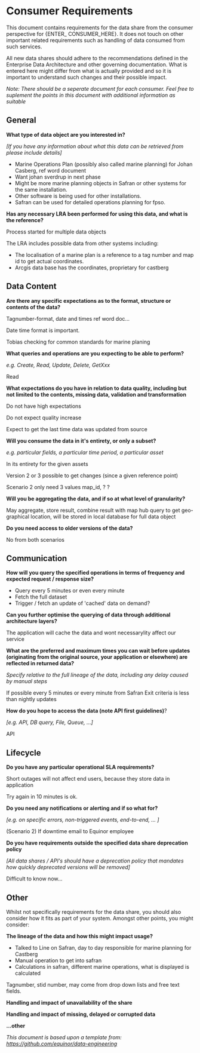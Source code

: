 # Consumer Requirements
This document contains requirements for the data share from the consumer perspective for {ENTER_ CONSUMER_HERE}. It does not touch on other important related requirements such as handling of data consumed from such services.

All new data shares should adhere to the recommendations defined in the Enterprise Data Architecture and other governing documentation. What is entered here might differ from what is actually provided and so it is important to understand such changes and their possible impact.

*Note: There should be a seperate document for each consumer. Feel free to suplement the points in this document with additional information as suitable*


## General

**What type of data object are you interested in?**

*[If you have any information about what this data can be retrieved from please include details]*

* Marine Operations Plan (possibly also called marine planning) for Johan Casberg, ref word document 
* Want johan sverdrup in next phase 
* Might be more marine planning objects in Safran or other systems for the same installation.
* Other software is being used for other installations.
* Safran can be used for detailed operations planning for fpso.

**Has any necessary LRA been performed for using this data, and what is the reference?**

Process started for multiple data objects 

The LRA includes possible data from other systems including:
* The localisation of a marine plan is a reference to a tag number and map id to get actual coordinates. 
* Arcgis data base has the coordinates, proprietary for castberg 

## Data Content

**Are there any specific expectations as to the format, structure or contents of the data?**

Tagnumber-format, date and times ref word doc… 

Date time format is important. 

Tobias checking for common standards for marine planing 

**What queries and operations are you expecting to be able to perform?**

*e.g. Create, Read, Update, Delete, GetXxx*

Read

**What expectations do you have in relation to data quality, including but not limited to the contents, missing data, validation and transformation**

Do not have high expectations 

Do not expect quality increase 

Expect to get the last time data was updated from source 

**Will you consume the data in it's entirety, or only a subset?**

*e.g. particular fields, a particular time period, a particular asset*

In its entirety for the given assets

Version 2 or 3 possible to get changes (since a given reference point)

Scenario 2 only need 3 values map_id, ? ? 

**Will you be aggregating the data, and if so at what level of granularity?**

May aggregate, store result, combine result with map hub query to get geo-graphical location, will be stored in local database for full data object 

**Do you need access to older versions of the data?**

No from both scenarios

## Communication

**How will you query the specified operations in terms of frequency and expected request / response size?**

* Query every 5 minutes or even every minute 
* Fetch the full dataset 
* Trigger / fetch an update of 'cached' data on demand? 

**Can you further optimise the querying of data through additional architecture layers?**

The application will cache the data and wont necessarylity affect our service 

**What are the preferred and maximum times you can wait before updates (originating from the original source, your application or elsewhere) are reflected in returned data?**

*Specify relative to the full lineage of the data, including any delay caused by manual steps* 

If possible every 5 minutes or every minute from Safran
Exit criteria is less than nightly updates 

**How do you hope to access the data (note API first guidelines)**?

*[e.g. API, DB query, File, Queue, ...]*

API

## Lifecycle

**Do you have any particular operational SLA requirements?**

Short outages will not affect end users, because they store data in application 

Try again in 10 minutes is ok. 

**Do you need any notifications or alerting and if so what for?**

*[e.g. on specific errors, non-triggered events, end-to-end, ... ]*

(Scenario 2)
If downtime email to Equinor employee 

**Do you have requirements outside the specified data share deprecation policy**

*[All data shares / API's should have a deprecation policy that mandates how quickly deprecated versions will be removed]*

Difficult to know now… 

## Other

Whilst not specifically requirements for the data share, you should also consider how it fits as part of your system. Amongst other points, you might consider:

**The lineage of the data and how this might impact usage?**

* Talked to Line on Safran, day to day responsible for marine planning for Castberg 
* Manual operation to get into safran 
* Calculations in safran, different marine operations, what is displayed is calculated 

Tagnumber, stid number, may come from drop down lists and free text fields. 

**Handling and impact of unavailability of the share**

**Handling and impact of missing, delayed or corrupted data**

**...other**

*This document is based upon a template from: https://github.com/equinor/data-engineering*
